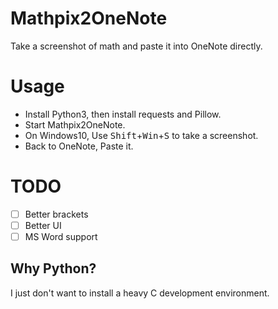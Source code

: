 # Mathpix2OneNote
Take a screenshot of math and paste it into OneNote directly.

# Usage
- Install Python3, then install requests and Pillow.
- Start Mathpix2OneNote.
- On Windows10, Use <kbd>Shift</kbd>+<kbd>Win</kbd>+<kbd>S</kbd> to take a screenshot.
- Back to OneNote, Paste it.

# TODO
- [ ] Better brackets
- [ ] Better UI
- [ ] MS Word support

## Why Python?
I just don't want to install a heavy C development environment.
